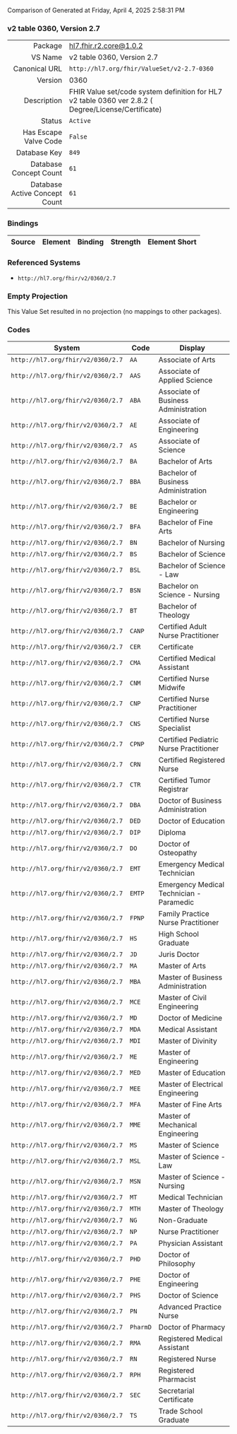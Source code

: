 Comparison of 
Generated at Friday, April 4, 2025 2:58:31 PM

### v2 table 0360, Version 2.7

|      |     |
| ---: | --- |
| Package | hl7.fhir.r2.core@1.0.2 |
| VS Name | v2 table 0360, Version 2.7 |
| Canonical URL | `http://hl7.org/fhir/ValueSet/v2-2.7-0360` |
| Version | 0360 |
| Description | FHIR Value set/code system definition for HL7 v2 table 0360 ver 2.8.2 ( Degree/License/Certificate) |
| Status | `Active` |
| Has Escape Valve Code | `False` |
| Database Key | `849` |
| Database Concept Count | `61` |
| Database Active Concept Count | `61` |
### Bindings

| Source | Element | Binding | Strength | Element Short |
| ------ | ------- | ------- | -------- | ------------- |

### Referenced Systems

* `http://hl7.org/fhir/v2/0360/2.7`
### Empty Projection

This Value Set resulted in no projection (no mappings to other packages).

### Codes

| System | Code | Display |
| ------ | ---- | ------- |
| `http://hl7.org/fhir/v2/0360/2.7` | `AA` | Associate of Arts |
| `http://hl7.org/fhir/v2/0360/2.7` | `AAS` | Associate of Applied Science |
| `http://hl7.org/fhir/v2/0360/2.7` | `ABA` | Associate of Business Administration |
| `http://hl7.org/fhir/v2/0360/2.7` | `AE` | Associate of Engineering |
| `http://hl7.org/fhir/v2/0360/2.7` | `AS` | Associate of Science |
| `http://hl7.org/fhir/v2/0360/2.7` | `BA` | Bachelor of Arts |
| `http://hl7.org/fhir/v2/0360/2.7` | `BBA` | Bachelor of Business Administration |
| `http://hl7.org/fhir/v2/0360/2.7` | `BE` | Bachelor or Engineering |
| `http://hl7.org/fhir/v2/0360/2.7` | `BFA` | Bachelor of Fine Arts |
| `http://hl7.org/fhir/v2/0360/2.7` | `BN` | Bachelor of Nursing |
| `http://hl7.org/fhir/v2/0360/2.7` | `BS` | Bachelor of Science |
| `http://hl7.org/fhir/v2/0360/2.7` | `BSL` | Bachelor of Science - Law |
| `http://hl7.org/fhir/v2/0360/2.7` | `BSN` | Bachelor on Science - Nursing |
| `http://hl7.org/fhir/v2/0360/2.7` | `BT` | Bachelor of Theology |
| `http://hl7.org/fhir/v2/0360/2.7` | `CANP` | Certified Adult Nurse Practitioner |
| `http://hl7.org/fhir/v2/0360/2.7` | `CER` | Certificate |
| `http://hl7.org/fhir/v2/0360/2.7` | `CMA` | Certified Medical Assistant |
| `http://hl7.org/fhir/v2/0360/2.7` | `CNM` | Certified Nurse Midwife |
| `http://hl7.org/fhir/v2/0360/2.7` | `CNP` | Certified Nurse Practitioner |
| `http://hl7.org/fhir/v2/0360/2.7` | `CNS` | Certified Nurse Specialist |
| `http://hl7.org/fhir/v2/0360/2.7` | `CPNP` | Certified Pediatric Nurse Practitioner |
| `http://hl7.org/fhir/v2/0360/2.7` | `CRN` | Certified Registered Nurse |
| `http://hl7.org/fhir/v2/0360/2.7` | `CTR` | Certified Tumor Registrar |
| `http://hl7.org/fhir/v2/0360/2.7` | `DBA` | Doctor of Business Administration |
| `http://hl7.org/fhir/v2/0360/2.7` | `DED` | Doctor of Education |
| `http://hl7.org/fhir/v2/0360/2.7` | `DIP` | Diploma |
| `http://hl7.org/fhir/v2/0360/2.7` | `DO` | Doctor of Osteopathy |
| `http://hl7.org/fhir/v2/0360/2.7` | `EMT` | Emergency Medical Technician |
| `http://hl7.org/fhir/v2/0360/2.7` | `EMTP` | Emergency Medical Technician - Paramedic |
| `http://hl7.org/fhir/v2/0360/2.7` | `FPNP` | Family Practice Nurse Practitioner |
| `http://hl7.org/fhir/v2/0360/2.7` | `HS` | High School Graduate |
| `http://hl7.org/fhir/v2/0360/2.7` | `JD` | Juris Doctor |
| `http://hl7.org/fhir/v2/0360/2.7` | `MA` | Master of Arts |
| `http://hl7.org/fhir/v2/0360/2.7` | `MBA` | Master of Business Administration |
| `http://hl7.org/fhir/v2/0360/2.7` | `MCE` | Master of Civil Engineering |
| `http://hl7.org/fhir/v2/0360/2.7` | `MD` | Doctor of Medicine |
| `http://hl7.org/fhir/v2/0360/2.7` | `MDA` | Medical Assistant |
| `http://hl7.org/fhir/v2/0360/2.7` | `MDI` | Master of Divinity |
| `http://hl7.org/fhir/v2/0360/2.7` | `ME` | Master of Engineering |
| `http://hl7.org/fhir/v2/0360/2.7` | `MED` | Master of Education |
| `http://hl7.org/fhir/v2/0360/2.7` | `MEE` | Master of Electrical Engineering |
| `http://hl7.org/fhir/v2/0360/2.7` | `MFA` | Master of Fine Arts |
| `http://hl7.org/fhir/v2/0360/2.7` | `MME` | Master of Mechanical Engineering |
| `http://hl7.org/fhir/v2/0360/2.7` | `MS` | Master of Science |
| `http://hl7.org/fhir/v2/0360/2.7` | `MSL` | Master of Science - Law |
| `http://hl7.org/fhir/v2/0360/2.7` | `MSN` | Master of Science - Nursing |
| `http://hl7.org/fhir/v2/0360/2.7` | `MT` | Medical Technician |
| `http://hl7.org/fhir/v2/0360/2.7` | `MTH` | Master of Theology |
| `http://hl7.org/fhir/v2/0360/2.7` | `NG` | Non-Graduate |
| `http://hl7.org/fhir/v2/0360/2.7` | `NP` | Nurse Practitioner |
| `http://hl7.org/fhir/v2/0360/2.7` | `PA` | Physician Assistant |
| `http://hl7.org/fhir/v2/0360/2.7` | `PHD` | Doctor of Philosophy |
| `http://hl7.org/fhir/v2/0360/2.7` | `PHE` | Doctor of Engineering |
| `http://hl7.org/fhir/v2/0360/2.7` | `PHS` | Doctor of Science |
| `http://hl7.org/fhir/v2/0360/2.7` | `PN` | Advanced Practice Nurse |
| `http://hl7.org/fhir/v2/0360/2.7` | `PharmD` | Doctor of Pharmacy |
| `http://hl7.org/fhir/v2/0360/2.7` | `RMA` | Registered Medical Assistant |
| `http://hl7.org/fhir/v2/0360/2.7` | `RN` | Registered Nurse |
| `http://hl7.org/fhir/v2/0360/2.7` | `RPH` | Registered Pharmacist |
| `http://hl7.org/fhir/v2/0360/2.7` | `SEC` | Secretarial Certificate |
| `http://hl7.org/fhir/v2/0360/2.7` | `TS` | Trade School Graduate |
